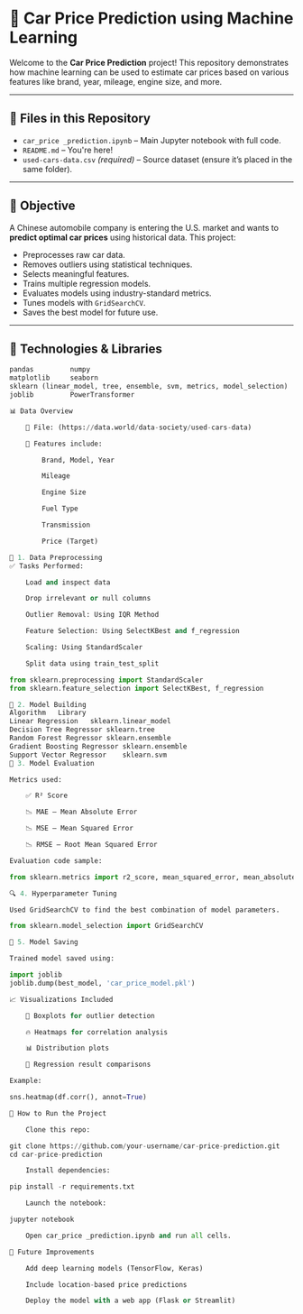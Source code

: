 # 🚗 Car Price Prediction using Machine Learning

Welcome to the **Car Price Prediction** project! This repository demonstrates how machine learning can be used to estimate car prices based on various features like brand, year, mileage, engine size, and more.

---

## 📁 Files in this Repository

- `car_price _prediction.ipynb` – Main Jupyter notebook with full code.
- `README.md` – You're here!
- `used-cars-data.csv` *(required)* – Source dataset (ensure it’s placed in the same folder).

---

## 🧠 Objective

A Chinese automobile company is entering the U.S. market and wants to **predict optimal car prices** using historical data. This project:
- Preprocesses raw car data.
- Removes outliers using statistical techniques.
- Selects meaningful features.
- Trains multiple regression models.
- Evaluates models using industry-standard metrics.
- Tunes models with `GridSearchCV`.
- Saves the best model for future use.

---

## 🔧 Technologies & Libraries

```python
pandas         numpy
matplotlib     seaborn
sklearn (linear_model, tree, ensemble, svm, metrics, model_selection)
joblib         PowerTransformer

📊 Data Overview

    📌 File: (https://data.world/data-society/used-cars-data)

    🔢 Features include:

        Brand, Model, Year

        Mileage

        Engine Size

        Fuel Type

        Transmission

        Price (Target)

🧼 1. Data Preprocessing
✅ Tasks Performed:

    Load and inspect data

    Drop irrelevant or null columns

    Outlier Removal: Using IQR Method

    Feature Selection: Using SelectKBest and f_regression

    Scaling: Using StandardScaler

    Split data using train_test_split

from sklearn.preprocessing import StandardScaler
from sklearn.feature_selection import SelectKBest, f_regression

🤖 2. Model Building
Algorithm	Library
Linear Regression	sklearn.linear_model
Decision Tree Regressor	sklearn.tree
Random Forest Regressor	sklearn.ensemble
Gradient Boosting Regressor	sklearn.ensemble
Support Vector Regressor	sklearn.svm
🧪 3. Model Evaluation

Metrics used:

    ✅ R² Score

    📉 MAE – Mean Absolute Error

    📉 MSE – Mean Squared Error

    📉 RMSE – Root Mean Squared Error

Evaluation code sample:

from sklearn.metrics import r2_score, mean_squared_error, mean_absolute_error

🔍 4. Hyperparameter Tuning

Used GridSearchCV to find the best combination of model parameters.

from sklearn.model_selection import GridSearchCV

💾 5. Model Saving

Trained model saved using:

import joblib
joblib.dump(best_model, 'car_price_model.pkl')

📈 Visualizations Included

    📌 Boxplots for outlier detection

    🔥 Heatmaps for correlation analysis

    📊 Distribution plots

    🧮 Regression result comparisons

Example:

sns.heatmap(df.corr(), annot=True)

🚀 How to Run the Project

    Clone this repo:

git clone https://github.com/your-username/car-price-prediction.git
cd car-price-prediction

    Install dependencies:

pip install -r requirements.txt

    Launch the notebook:

jupyter notebook

    Open car_price _prediction.ipynb and run all cells.

🔮 Future Improvements

    Add deep learning models (TensorFlow, Keras)

    Include location-based price predictions

    Deploy the model with a web app (Flask or Streamlit)
